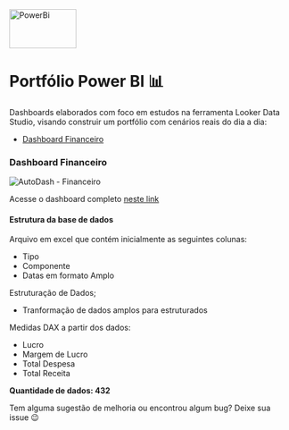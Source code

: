 <a href="https://app.powerbi.com/view?r=eyJrIjoiMDI5ODc0YjMtZTA1YS00ZWVlLTg1NzItNDI2MWVkYmMxODQ0IiwidCI6Ijc2MjFlMTE2LWJiNmUtNDA1MS1hNWZlLWZhY2E4ZWI3ZWY2ZSJ9" target="_blank">
                <img src="https://logos-world.net/wp-content/uploads/2022/02/Microsoft-Power-BI-Symbol.png" alt="PowerBi" width="120" height="70" />
        </a>


# Portfólio Power BI 📊        

Dashboards elaborados com foco em estudos na ferramenta Looker Data Studio, visando construir um portfólio com cenários reais do dia a dia:

- [Dashboard Financeiro](https://github.com/gabrielsilves/power-bi/tree/main/Dashboard%20Financeiro)


### Dashboard Financeiro

![AutoDash - Financeiro](https://github.com/gabrielsilves/power-bi/assets/123841776/c385f82c-7484-4e66-92b2-b54f7cdcbbfe)

Acesse o dashboard completo [neste link](https://app.powerbi.com/view?r=eyJrIjoiMDI5ODc0YjMtZTA1YS00ZWVlLTg1NzItNDI2MWVkYmMxODQ0IiwidCI6Ijc2MjFlMTE2LWJiNmUtNDA1MS1hNWZlLWZhY2E4ZWI3ZWY2ZSJ9)

#### Estrutura da base de dados

Arquivo em excel que contém inicialmente as seguintes colunas:
- Tipo
- Componente
- Datas em formato Amplo

Estruturação de Dados;
- Tranformação de dados amplos para estruturados

Medidas DAX a partir dos dados:
- Lucro
- Margem de Lucro
- Total Despesa
- Total Receita


**Quantidade de dados: 432** 




Tem alguma sugestão de melhoria ou encontrou algum bug? Deixe sua issue 😉